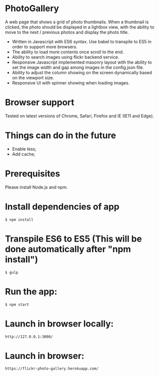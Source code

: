 # PhotoGallery
A web page that shows a grid of photo thumbnails. When a thumbnail is clicked, the photo should be displayed in a lightbox view, with the ability to move to the next / previous photos and display the photo title.

- Written in Javascript with ES6 syntax. Use babel to transpile to ES5 in order to support more browsers. 
- The ability to load more contents once scroll to the end.
- Ability to search images using flickr backend service.
- Responsive Javascript implemented masonry layout with the ability to set the image width and gap among images in the config.json file.
- Ability to adjust the column showing on the screen dynamically based on the viewport size.
- Responsive UI with spinner showing when loading images.

# Browser support
Tested on latest versions of Chrome, Safari, Firefox and IE (IE11 and Edge).

# Things can do in the future
- Enable less;
- Add cache;

# Prerequisites
Please install Node.js and npm.

# Install dependencies of app
    $ npm install

# Transpile ES6 to ES5 (This will be done automatically after "npm install")
    $ gulp

# Run the app:
    $ npm start

# Launch in browser locally:
    http://127.0.0.1:3000/

# Launch in browser:
    https://flickr-photo-gallery.herokuapp.com/
